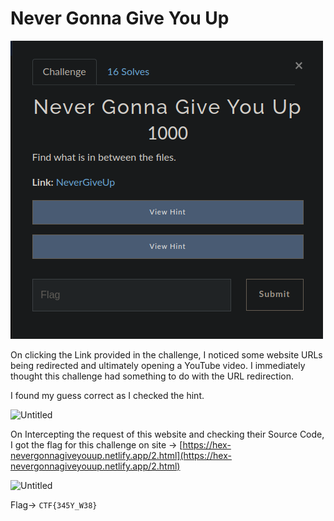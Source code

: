 # Never Gonna Give You Up

![Untitled](Never%20Gonna%20Give%20You%20Up%20dac4ce65c87e4e64ab5438668635e656/Untitled.png)

On clicking the Link provided in the challenge, I noticed some website URLs being redirected and ultimately opening a YouTube video. I immediately thought this challenge had something to do with the URL redirection.

I found my guess correct as I checked the hint.

 

![Untitled](Never%20Gonna%20Give%20You%20Up%20dac4ce65c87e4e64ab5438668635e656/Untitled%201.png)

On Intercepting the request of this website and checking their Source Code, I got the flag for this challenge on site → [https://hex-nevergonnagiveyouup.netlify.app/2.html](https://hex-nevergonnagiveyouup.netlify.app/2.html)

![Untitled](Never%20Gonna%20Give%20You%20Up%20dac4ce65c87e4e64ab5438668635e656/Untitled%202.png)

Flag→ `CTF{345Y_W38}`